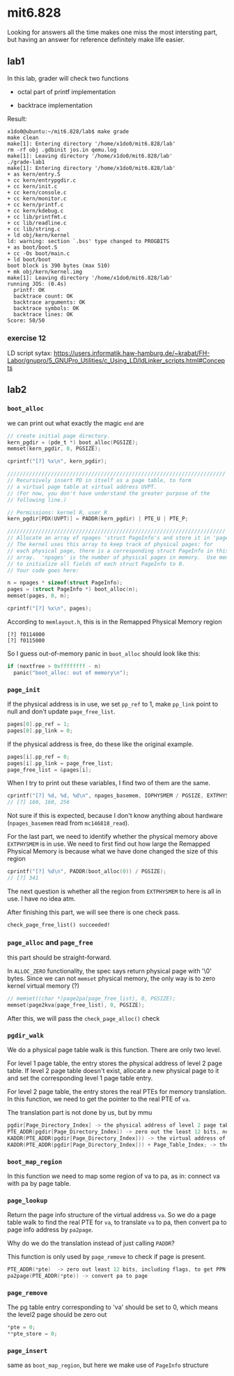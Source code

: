 # mit6.828

Looking for answers all the time makes one miss the most intersting part, but having an answer for reference definitely make life easier. 


## lab1

In this lab, grader will check two functions

* octal part of printf implementation

* backtrace implementation

Result:

```
x1do0@ubuntu:~/mit6.828/lab$ make grade
make clean
make[1]: Entering directory '/home/x1do0/mit6.828/lab'
rm -rf obj .gdbinit jos.in qemu.log
make[1]: Leaving directory '/home/x1do0/mit6.828/lab'
./grade-lab1
make[1]: Entering directory '/home/x1do0/mit6.828/lab'
+ as kern/entry.S
+ cc kern/entrypgdir.c
+ cc kern/init.c
+ cc kern/console.c
+ cc kern/monitor.c
+ cc kern/printf.c
+ cc kern/kdebug.c
+ cc lib/printfmt.c
+ cc lib/readline.c
+ cc lib/string.c
+ ld obj/kern/kernel
ld: warning: section `.bss' type changed to PROGBITS
+ as boot/boot.S
+ cc -Os boot/main.c
+ ld boot/boot
boot block is 390 bytes (max 510)
+ mk obj/kern/kernel.img
make[1]: Leaving directory '/home/x1do0/mit6.828/lab'
running JOS: (0.4s)
  printf: OK
  backtrace count: OK
  backtrace arguments: OK
  backtrace symbols: OK
  backtrace lines: OK
Score: 50/50
```


### exercise 12

LD script sytax: https://users.informatik.haw-hamburg.de/~krabat/FH-Labor/gnupro/5_GNUPro_Utilities/c_Using_LD/ldLinker_scripts.html#Concepts




## lab2

### `boot_alloc`

we can print out what exactly the magic `end` are

```c
// create initial page directory.
kern_pgdir = (pde_t *) boot_alloc(PGSIZE);
memset(kern_pgdir, 0, PGSIZE);

cprintf("[?] %x\n", kern_pgdir);

//////////////////////////////////////////////////////////////////////
// Recursively insert PD in itself as a page table, to form
// a virtual page table at virtual address UVPT.
// (For now, you don't have understand the greater purpose of the
// following line.)

// Permissions: kernel R, user R
kern_pgdir[PDX(UVPT)] = PADDR(kern_pgdir) | PTE_U | PTE_P;

//////////////////////////////////////////////////////////////////////
// Allocate an array of npages 'struct PageInfo's and store it in 'pages'.
// The kernel uses this array to keep track of physical pages: for
// each physical page, there is a corresponding struct PageInfo in this
// array.  'npages' is the number of physical pages in memory.  Use memset
// to initialize all fields of each struct PageInfo to 0.
// Your code goes here:

n = npages * sizeof(struct PageInfo);
pages = (struct PageInfo *) boot_alloc(n);
memset(pages, 0, n);

cprintf("[?] %x\n", pages);
```

According to `memlayout.h`, this is in the Remapped Physical Memory region

```
[?] f0114000
[?] f0115000
```

So I guess out-of-memory panic in `boot_alloc` should look like this:

```c
if (nextfree > 0xffffffff - n)
  panic("boot_alloc: out of memory\n");
```

### `page_init`

If the physical address is in use, we set `pp_ref` to 1, make `pp_link` point to null and don't update `page_free_list`.

```c
pages[0].pp_ref = 1;
pages[0].pp_link = 0;
```

If the physical address is free, do these like the original example.

```c
pages[i].pp_ref = 0;
pages[i].pp_link = page_free_list;
page_free_list = &pages[i];
```

When I try to print out these variables, I find two of them are the same.

```c
cprintf("[?] %d, %d, %d\n", npages_basemem, IOPHYSMEM / PGSIZE, EXTPHYSMEM / PGSIZE);
// [?] 160, 160, 256
```

Not sure if this is expected, because I don't know anything about hardware (`npages_basemem` read from `mc146818_read`).

For the last part, we need to identify whether the physical memory above `EXTPHYSMEM` is in use. We need to first find out how large the Remapped Physical Memory is because what we have done changed the size of this region

```c
cprintf("[?] %d\n", PADDR(boot_alloc(0)) / PGSIZE);
// [?] 341
```

The next question is whether all the region from `EXTPHYSMEM` to here is all in use. I have no idea atm.

After finishing this part, we will see there is one check pass.

```
check_page_free_list() succeeded!
```

### `page_alloc` and `page_free`

this part should be straight-forward.

In `ALLOC_ZERO` functionality, the spec says return physical page with '\0' bytes.  Since we can not `memset` physical memory, the only way is to zero kernel virtual memory (?)

```c
// memset((char *)page2pa(page_free_list), 0, PGSIZE);
memset(page2kva(page_free_list), 0, PGSIZE);
```

After this, we will pass the `check_page_alloc()` check


### `pgdir_walk`

We do a physical page table walk is this function. There are only two level.

For level 1 page table, the entry stores the physical address of level 2 page table. If level 2 page table doesn't exist, allocate a new physical page to it and set the corresponding level 1 page table entry.

For level 2 page table, the entry stores the real PTEs for memory translation. In this function, we need to get the pointer to the real PTE of `va`.   

The translation part is not done by us, but by mmu


```c
pgdir[Page_Directory_Index] -> the physical address of level 2 page table
PTE_ADDR(pgdir[Page_Directory_Index]) -> zero out the least 12 bits, not nessesary(?)
KADDR(PTE_ADDR(pgdir[Page_Directory_Index])) -> the virtual address of level 2 page table
KADDR(PTE_ADDR(pgdir[Page_Directory_Index])) + Page_Table_Index; -> the PTE of va in level 2 page table 
```


### `boot_map_region`

In this function we need to map some region of va to pa, as in: connect va with pa by page table.


### `page_lookup`

Return the page info structure of the virtual address `va`. So we do a page table walk to find the real PTE for `va`, to translate `va` to pa, then convert pa to page info address by `pa2page`.

Why do we do the translation instead of just calling `PADDR`?

This function is only used by `page_remove` to check if page is present.

```c
PTE_ADDR(*pte)  -> zero out least 12 bits, including flags, to get PPN (check book-rev11.pdf page 30)
pa2page(PTE_ADDR(*pte)) -> convert pa to page
```

### `page_remove`

The pg table entry corresponding to 'va' should be set to 0, which means the level2 page should be zero out

```c
*pte = 0;
**pte_store = 0;
```


### `page_insert`

same as `boot_map_region`, but here we make use of `PageInfo` structure